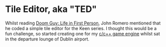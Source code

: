 # Tile Editor, aka "TED"

Whilst reading [Doom Guy: Life in First Person](https://romero.com/shop/p/doomguy), John Romero mentioned that he coded a simple tile editor for the Keen series. I thought this would be a fun challenge, so started creating one for my [c/c++ game engine](https://github.com/joncarlmatthews/handmade) whilst sat in the departure lounge of Dublin airport.
